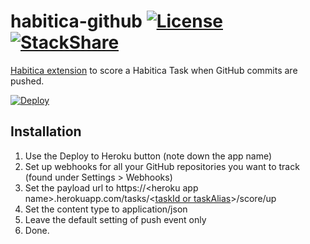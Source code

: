 # habitica-github [![License](https://img.shields.io/github/license/niteshpatel/habitica-github.svg?maxAge=3600)](https://raw.githubusercontent.com/niteshpatel/habitica-github/master/LICENSE.txt) [![StackShare](http://img.shields.io/badge/tech-stack-0690fa.svg?style=flat)](http://stackshare.io/niteshpatel/habitica-github)

[Habitica extension](http://habitica.wikia.com/wiki/GitHub_Score_Task_Integration) to score a Habitica Task when GitHub commits are pushed.  

[![Deploy](https://www.herokucdn.com/deploy/button.svg)](https://heroku.com/deploy?template=https://github.com/averymd/habitica-github)

## Installation

1. Use the Deploy to Heroku button (note down the app name)
1. Set up webhooks for all your GitHub repositories you want to track (found under Settings &gt; Webhooks)
1. Set the payload url to https://&lt;heroku app name&gt;.herokuapp.com/tasks/&lt;[taskId or taskAlias](http://habitica.wikia.com/wiki/Task_Alias)&gt;/score/up
1. Set the content type to application/json
1. Leave the default setting of push event only
1. Done.
